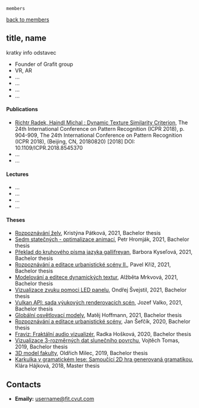     members

[back to members](../)

title, name
-----------

kratky info odstavec

*   Founder of Grafit group
*   VR, AR
*   ...
*   ...
*   ...
*   ...

#### Publications

*   [Richtr Radek, Haindl Michal : Dynamic Texture Similarity Criterion](http://library.utia.cas.cz/separaty/2018/RO/haindl-0492503.pdf), The 24th International Conference on Pattern Recognition (ICPR 2018), p. 904-909, The 24th International Conference on Pattern Recognition (ICPR 2018), (Beijing, CN, 20180820) \[2018\] DOI: 10.1109/ICPR.2018.8545370
*   ...
*   ...

#### Lectures

*   ...
*   ...
*   ...
*   ...

#### Theses

*   [Rozpoznávání želv](https://dspace.cvut.cz/handle/10467/96860), Kristýna Pátková, 2021, Bachelor thesis
*   [Sedm statečných - optimalizace animací](https://dspace.cvut.cz/handle/10467/96927), Petr Hromják, 2021, Bachelor thesis
*   [Překlad do kruhového písma jazyka gallifreyan](https://dspace.cvut.cz/handle/10467/95040), Barbora Kyseľová, 2021, Bachelor thesis
*   [Rozpoznávání a editace urbanistické scény II.](https://dspace.cvut.cz/handle/10467/95027), Pavel Kříž, 2021, Bachelor thesis
*   [Modelování a editece dynamických textur](https://dspace.cvut.cz/handle/10467/95030), Alžběta Mrkvová, 2021, Bachelor thesis
*   [Vizualizace zvuku pomoci LED panelu](https://dspace.cvut.cz/handle/10467/96862), Ondřej Švejstil, 2021, Bachelor thesis
*   [Vulkan API: sada výukových renderovacích scén](https://dspace.cvut.cz/handle/10467/95106), Jozef Valko, 2021, Bachelor thesis
*   [Globální osvětlovací modely](https://dspace.cvut.cz/handle/10467/95025), Matěj Hoffmann, 2021, Bachelor thesis
*   [Rozpoznávání a editace urbanistické scény](https://dspace.cvut.cz/handle/10467/88288), Jan Šefčík, 2020, Bachelor thesis
*   [Fraviz: Fraktální audio vizualizér](https://dspace.cvut.cz/handle/10467/90350), Radka Hošková, 2020, Bachelor thesis
*   [Vizualizace 3-rozměrných dat slunečního povrchu](https://dspace.cvut.cz/handle/10467/83382), Vojtěch Tomas, 2019, Bachelor thesis
*   [3D model fakulty](https://dspace.cvut.cz/handle/10467/83392), Oldřich Milec, 2019, Bachelor thesis
*   [Karkulka v gramatickém lese: Samoučící 2D hra generovaná gramatikou](https://dspace.cvut.cz/handle/10467/73969), Klára Hájková, 2018, Master thesis

Contacts
--------

*   **Emaily:** username@fit.cvut.com